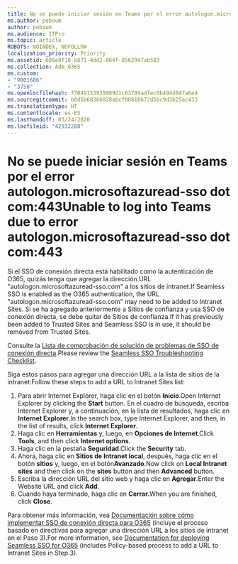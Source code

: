 ```yaml
---
title: No se puede iniciar sesión en Teams por el error autologon.microsoftazuread-sso.com:443
ms.author: pebaum
author: pebaum
ms.audience: ITPro
ms.topic: article
ROBOTS: NOINDEX, NOFOLLOW
localization_priority: Priority
ms.assetid: 686e8f18-b871-4dd2-864f-8562947ab583
ms.collection: Adm_O365
ms.custom:
- "9001686"
- "3750"
ms.openlocfilehash: 77049153939989d1c63789adfec0b494d047a6e4
ms.sourcegitcommit: b0d5b68366028abcf08610672d5bc9d3b25ac433
ms.translationtype: HT
ms.contentlocale: es-ES
ms.lasthandoff: 03/24/2020
ms.locfileid: "42932288"
---
```

# <a name="unable-to-log-into-teams-due-to-error-autologonmicrosoftazuread-sso-dot-com443"></a><span data-ttu-id="e054b-102">No se puede iniciar sesión en Teams por el error autologon.microsoftazuread-sso dot com:443</span><span class="sxs-lookup"><span data-stu-id="e054b-102">Unable to log into Teams due to error autologon.microsoftazuread-sso dot com:443</span></span>

<span data-ttu-id="e054b-103">Si el SSO de conexión directa está habilitado como la autenticación de O365, quizás tenga que agregar la dirección URL "autologon.microsoftazuread-sso.com" a los sitios de intranet.</span><span class="sxs-lookup"><span data-stu-id="e054b-103">If Seamless SSO is enabled as the O365 authentication, the URL "autologon.microsoftazuread-sso.com" may need to be added to Intranet Sites.</span></span>  <span data-ttu-id="e054b-104">Si se ha agregado anteriormente a Sitios de confianza y usa SSO de conexión directa, se debe quitar de Sitios de confianza.</span><span class="sxs-lookup"><span data-stu-id="e054b-104">If it has previously been added to Trusted Sites  and Seamless SSO is in use, it should be removed from Trusted Sites.</span></span>

<span data-ttu-id="e054b-105">Consulte la [Lista de comprobación de solución de problemas de SSO de conexión directa](https://docs.microsoft.com/azure/active-directory/hybrid/tshoot-connect-sso#troubleshooting-checklist).</span><span class="sxs-lookup"><span data-stu-id="e054b-105">Please review the [Seamless SSO Troubleshooting Checklist](https://docs.microsoft.com/azure/active-directory/hybrid/tshoot-connect-sso#troubleshooting-checklist).</span></span>

<span data-ttu-id="e054b-106">Siga estos pasos para agregar una dirección URL a la lista de sitios de la intranet:</span><span class="sxs-lookup"><span data-stu-id="e054b-106">Follow these steps to add a URL to Intranet Sites list:</span></span>

1. <span data-ttu-id="e054b-107">Para abrir Internet Explorer, haga clic en el botón **Inicio**.</span><span class="sxs-lookup"><span data-stu-id="e054b-107">Open Internet Explorer by clicking the **Start** button.</span></span> <span data-ttu-id="e054b-108">En el cuadro de búsqueda, escriba Internet Explorer y, a continuación, en la lista de resultados, haga clic en **Internet Explorer**.</span><span class="sxs-lookup"><span data-stu-id="e054b-108">In the search box, type Internet Explorer, and then, in the list of results, click **Internet Explorer**.</span></span>
2. <span data-ttu-id="e054b-109">Haga clic en **Herramientas** y, luego, en **Opciones de Internet**.</span><span class="sxs-lookup"><span data-stu-id="e054b-109">Click **Tools**, and then click **Internet options**.</span></span>
3. <span data-ttu-id="e054b-110">Haga clic en la pestaña **Seguridad**.</span><span class="sxs-lookup"><span data-stu-id="e054b-110">Click the **Security** tab.</span></span>
4. <span data-ttu-id="e054b-111">Ahora, haga clic en **Sitios de Intranet local**, después, haga clic en el botón **sitios** y, luego, en el botón**Avanzado**.</span><span class="sxs-lookup"><span data-stu-id="e054b-111">Now click on **Local Intranet sites** and then click on the **sites** button and then **Advanced** button.</span></span>
5. <span data-ttu-id="e054b-112">Escriba la dirección URL del sitio web y haga clic en **Agregar**.</span><span class="sxs-lookup"><span data-stu-id="e054b-112">Enter the Website URL and click **Add**.</span></span>
6. <span data-ttu-id="e054b-113">Cuando haya terminado, haga clic en **Cerrar.**</span><span class="sxs-lookup"><span data-stu-id="e054b-113">When you are finished, click **Close**.</span></span>

<span data-ttu-id="e054b-114">Para obtener más información, vea [Documentación sobre cómo implementar SSO de conexión directa para O365](https://docs.microsoft.com/azure/active-directory/hybrid/how-to-connect-sso-quick-start) (incluye el proceso basado en directivas para agregar una dirección URL a los sitios de intranet en el Paso 3).</span><span class="sxs-lookup"><span data-stu-id="e054b-114">For more information, see [Documentation for deploying Seamless SSO for O365](https://docs.microsoft.com/azure/active-directory/hybrid/how-to-connect-sso-quick-start) (includes Policy-based process to add a URL to Intranet Sites in Step 3).</span></span>
